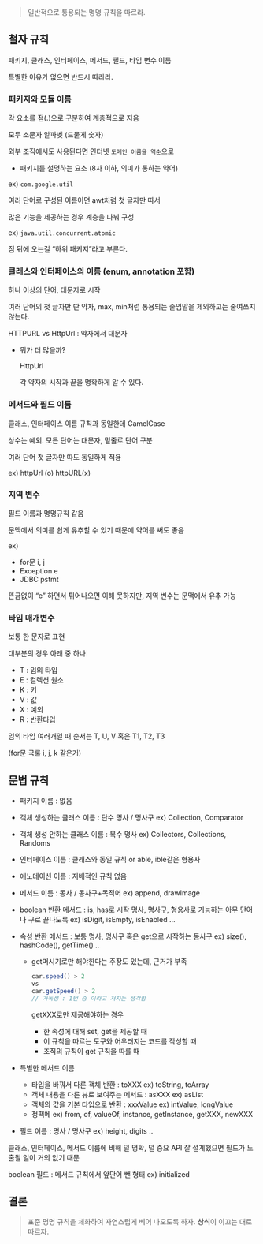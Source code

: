 > 일반적으로 통용되는 명명 규칙을 따르라.

## 철자 규칙

패키지, 클래스, 인터페이스, 메서드, 필드, 타입 변수 이름

특별한 이유가 없으면 반드시 따라라.

### 패키지와 모듈 이름

각 요소를 점(.)으로 구분하여 계층적으로 지음

모두 소문자 알파벳 (드물게 숫자)

외부 조직에서도 사용된다면 인터넷 `도메인 이름을 역순`으로

+ 패키지를 설명하는 요소 (8자 이하, 의미가 통하는 약어)

ex) `com.google.util`

여러 단어로 구성된 이름이면 awt처럼 첫 글자만 따서

많은 기능을 제공하는 경우 계층을 나눠 구성

ex) `java.util.concurrent.atomic` 

점 뒤에 오는걸 “하위 패키지”라고 부른다.

### 클래스와 인터페이스의 이름 (enum, annotation 포함)

하나 이상의 단어, 대문자로 시작

여러 단어의 첫 글자만 딴 약자, max, min처럼
통용되는 줄임말을 제외하고는 줄여쓰지 않는다.

HTTPURL vs HttpUrl : 약자에서 대문자

- 뭐가 더 많을까?
    
    HttpUrl
    
    각 약자의 시작과 끝을 명확하게 알 수 있다.
    

### 메서드와 필드 이름

클래스, 인터페이스 이름 규칙과 동일한데 CamelCase

상수는 예외. 모든 단어는 대문자, 밑줄로 단어 구분

여러 단어 첫 글자만 따도 동일하게 적용

ex) httpUrl (o) httpURL(x)

### 지역 변수

필드 이름과 명명규칙 같음

문맥에서 의미를 쉽게 유추할 수 있기 때문에 약어를 써도 좋음

ex)

- for문 i, j
- Exception e
- JDBC pstmt

뜬금없이 “e” 하면서 튀어나오면 이해 못하지만,
지역 변수는 문맥에서 유추 가능

### 타입 매개변수

보통 한 문자로 표현

대부분의 경우 아래 중 하나

- T : 임의 타입
- E : 컬렉션 원소
- K : 키
- V : 값
- X : 예외
- R : 반환타입

임의 타입 여러개일 때 순서는 T, U, V 혹은 T1, T2, T3

(for문 국룰 i, j, k 같은거)

## 문법 규칙

- 패키지 이름 : 없음
- 객체 생성하는 클래스 이름 : 단수 명사 / 명사구
ex) Collection, Comparator
- 객체 생성 안하는 클래스 이름 : 복수 명사
ex) Collectors, Collections, Randoms
- 인터페이스 이름 : 클래스와 동일 규칙
                           or able, ible같은 형용사
- 애노테이션 이름 : 지배적인 규칙 없음
- 메서드 이름 : 동사 / 동사구+목적어
ex) append, drawImage
- boolean 반환 메서드 : is, has로 시작
명사, 명사구, 형용사로 기능하는 아무 단어나 구로 끝나도록
ex) isDigit, isEmpty, isEnabled …
- 속성 반환 메서드 : 보통 명사, 명사구 혹은 get으로 시작하는 동사구
ex) size(), hashCode(), getTime() ..
    - get머시기로만 해야한다는 주장도 있는데, 근거가 부족
        
        ```java
        car.speed() > 2
        vs
        car.getSpeed() > 2
        // 가독성 : 1번 승 이라고 저자는 생각함
        ```
        
        getXXX로만 제공해야하는 경우
        
        - 한 속성에 대해 set, get을 제공할 때
        - 이 규칙을 따르는 도구와 어우러지는 코드를 작성할 때
        - 조직의 규칙이 get 규칙을 따를 때
    
- 특별한 메서드 이름
    - 타입을 바꿔서 다른 객체 반환 : toXXX
    ex) toString, toArray
    - 객체 내용을 다른 뷰로 보여주는 메서드 : asXXX
    ex) asList
    - 객체의 값을 기본 타입으로 반환 : xxxValue
    ex) intValue, longValue
    - 정팩메
    ex) from, of, valueOf, instance, getInstance,
          getXXX, newXXX

- 필드 이름 : 명사 / 명사구
ex) height, digits ..

클래스, 인터페이스, 메서드 이름에 비해 덜 명확, 덜 중요
API 잘 설계했으면 필드가 노출될 일이 거의 없기 때문

boolean 필드 : 메서드 규칙에서 앞단어 뺀 형태
ex) initialized

## 결론

> 표준 명명 규칙을 체화하여 자연스럽게 베어 나오도록 하자.
> **상식**이 이끄는 대로 따르자.
